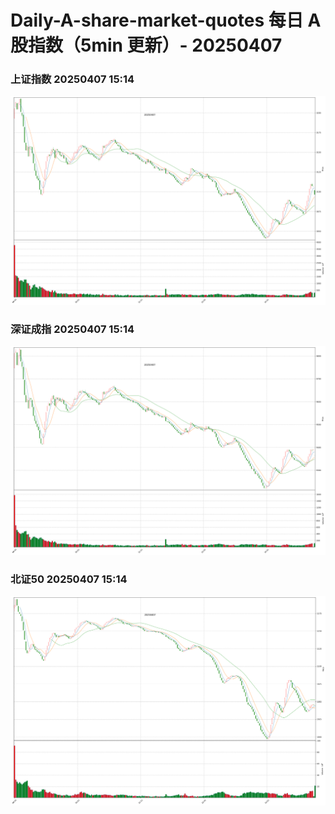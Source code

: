 
# Daily-A-share-market-quotes 每日 A 股指数（5min 更新）- 20250407

### 上证指数 20250407 15:14
![](./fig/2025/4/20250407-sh000001.png)

### 深证成指 20250407 15:14
![](./fig/2025/4/20250407-sz399001.png)

### 北证50 20250407 15:14
![](./fig/2025/4/20250407-bj899050.png)
